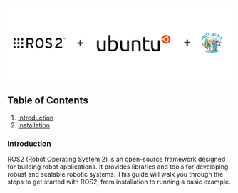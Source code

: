 ![ROS2 in Ubuntu](https://raw.githubusercontent.com/dhanushshettigar/Getting-Started-With-ROS2/master/cover-image.png)
## Table of Contents

1. [Introduction](#introduction)
2. [Installation](https://github.com/dhanushshettigar/Getting-Started-With-ROS2/wiki)


### Introduction
ROS2 (Robot Operating System 2) is an open-source framework designed for building robot applications. It provides libraries and tools for developing robust and scalable robotic systems. This guide will walk you through the steps to get started with ROS2, from installation to running a basic example.
